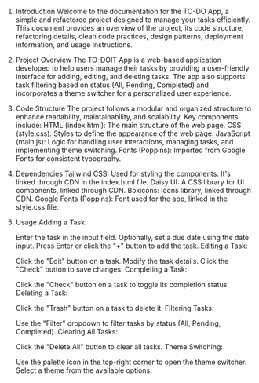 1. Introduction
    Welcome to the documentation for the TO-DO App, a simple and refactored project designed to manage your tasks efficiently. This document provides an overview of the project, its code structure, refactoring details, clean code practices, design patterns, deployment information, and usage instructions.

2. Project Overview
    The TO-DOIT App is a web-based application developed to help users manage their tasks by providing a user-friendly interface for adding, editing, and deleting tasks. The app also supports task filtering based on status (All, Pending, Completed) and incorporates a theme switcher for a personalized user experience.

3. Code Structure
    The project follows a modular and organized structure to enhance readability, maintainability, and scalability. Key components include:
    HTML (index.html): The main structure of the web page.
    CSS (style.css): Styles to define the appearance of the web page.
    JavaScript (main.js): Logic for handling user interactions, managing tasks, and implementing theme switching.
    Fonts (Poppins): Imported from Google Fonts for consistent typography.

4. Dependencies
    Tailwind CSS: Used for styling the components. It's linked through CDN in the index.html file.
    Daisy UI: A CSS library for UI components, linked through CDN.
    Boxicons: Icons library, linked through CDN.
    Google Fonts (Poppins): Font used for the app, linked in the style.css file.

5. Usage
    Adding a Task:

    Enter the task in the input field.
    Optionally, set a due date using the date input.
    Press Enter or click the "+" button to add the task.
    Editing a Task:

    Click the "Edit" button on a task.
    Modify the task details.
    Click the "Check" button to save changes.
    Completing a Task:

    Click the "Check" button on a task to toggle its completion status.
    Deleting a Task:

    Click the "Trash" button on a task to delete it.
    Filtering Tasks:

    Use the "Filter" dropdown to filter tasks by status (All, Pending, Completed).
    Clearing All Tasks:

    Click the "Delete All" button to clear all tasks.
    Theme Switching:

    Use the palette icon in the top-right corner to open the theme switcher.
    Select a theme from the available options.

